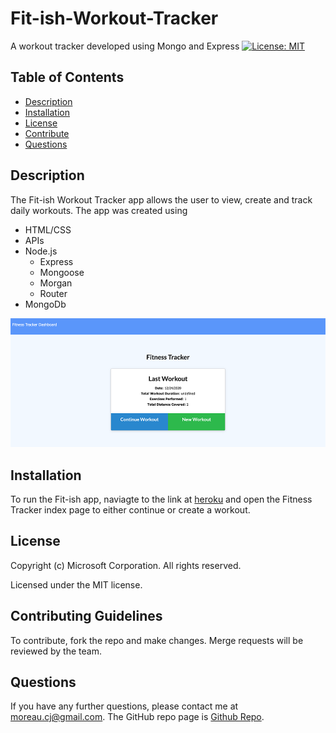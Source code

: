 # Fit-ish-Workout-Tracker
A workout tracker developed using Mongo and Express
[![License: MIT](https://img.shields.io/badge/License-MIT-yellow.svg)](https://opensource.org/licenses/MIT)

## Table of Contents
  * [Description](#Description)
  * [Installation](#Installation)
  * [License](#License)
  * [Contribute](#Contribute)
  * [Questions](#Questions)
  
## Description
The Fit-ish Workout Tracker app allows the user to view, create and track daily workouts. The app was created using 
  * HTML/CSS
  * APIs
  * Node.js
    * Express
    * Mongoose 
    * Morgan
    * Router
  * MongoDb
  
  ![Web page](/public/img/screenshot.png)
  
  ## Installation
  To run the Fit-ish app, naviagte to the link at [heroku](https://Fit-ish-Workout-Tracker.herokuapp.com/login) and open the Fitness Tracker index page to either continue or create a workout. 

  ## License
  Copyright (c) Microsoft Corporation. All rights reserved.
  
  Licensed under the MIT license.

  ## Contributing Guidelines
  To contribute, fork the repo and make changes. Merge requests will be reviewed by the team.

  ## Questions
  If you have any further questions, please contact me at moreau.cj@gmail.com.
  The GitHub repo page is [Github Repo](https://github.com/SeeMoreGold/Fit-ish-Workout-Tracker).